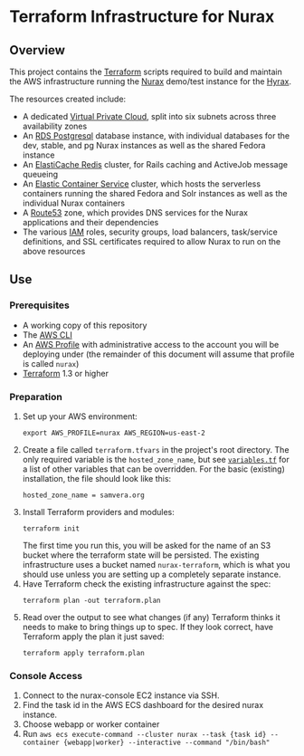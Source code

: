 # Terraform Infrastructure for Nurax

## Overview

This project contains the [Terraform](https://terraform.io/) scripts required to build and maintain the AWS infrastructure running the [Nurax](https://github.com/samvera-labs/nurax) demo/test instance for the [Hyrax](https://github.com/samvera/hyrax).

The resources created include:

- A dedicated [Virtual Private Cloud](https://aws.amazon.com/vpc/), split into six subnets across three availability zones
- An [RDS Postgresql](https://aws.amazon.com/rds/) database instance, with individual databases for the dev, stable, and pg Nurax instances as well as the shared Fedora instance
- An [ElastiCache Redis](https://aws.amazon.com/elasticache/) cluster, for Rails caching and ActiveJob message queueing
- An [Elastic Container Service](https://aws.amazon.com/ecs/) cluster, which hosts the serverless containers running the shared Fedora and Solr instances as well as the individual Nurax containers
- A [Route53](https://aws.amazon.com/route53/) zone, which provides DNS services for the Nurax applications and their dependencies
- The various [IAM](https://aws.amazon.com/iam/) roles, security groups, load balancers, task/service definitions, and SSL certificates required to allow Nurax to run on the above resources

## Use

### Prerequisites

- A working copy of this repository
- The [AWS CLI](https://docs.aws.amazon.com/cli/latest/userguide/)
- An [AWS Profile](https://docs.aws.amazon.com/cli/latest/userguide/cli-configure-profiles.html) with administrative access to the account you will be deploying under (the remainder of this document will assume that profile is called `nurax`)
- [Terraform](https://terraform.io/) 1.3 or higher

### Preparation

1. Set up your AWS environment:
   ```
   export AWS_PROFILE=nurax AWS_REGION=us-east-2
   ```
2. Create a file called `terraform.tfvars` in the project's root directory. The only required variable is the `hosted_zone_name`, but see [`variables.tf`](./variables.tf) for a list of other variables that can be overridden. For the basic (existing) installation, the file should look like this:
   ```
   hosted_zone_name = samvera.org
   ```
3. Install Terraform providers and modules:
   ```
   terraform init
   ```
   The first time you run this, you will be asked for the name of an S3 bucket where the terraform state will be persisted. The existing infrastructure uses a bucket named `nurax-terraform`, which is what you should use unless you are setting up a completely separate instance.
4. Have Terraform check the existing infrastructure against the spec:
   ```
   terraform plan -out terraform.plan
   ```
5. Read over the output to see what changes (if any) Terraform thinks it needs to make to bring things up to spec. If they look correct, have Terraform apply the plan it just saved:
   ```
   terraform apply terraform.plan
   ```

### Console Access
1. Connect to the nurax-console EC2 instance via SSH.
2. Find the task id in the AWS ECS dashboard for the desired nurax instance.
3. Choose webapp or worker container
4. Run `aws ecs execute-command --cluster nurax --task {task id} --container {webapp|worker} --interactive --command "/bin/bash"`
